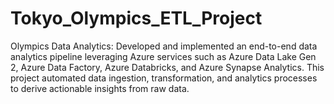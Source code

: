 # Tokyo_Olympics_ETL_Project
Olympics Data Analytics: Developed and implemented an end-to-end data analytics pipeline
leveraging Azure services such as Azure Data Lake Gen 2, Azure Data Factory, Azure Databricks, and Azure Synapse Analytics. This project automated data ingestion, transformation, and analytics processes to derive actionable insights from raw data.
